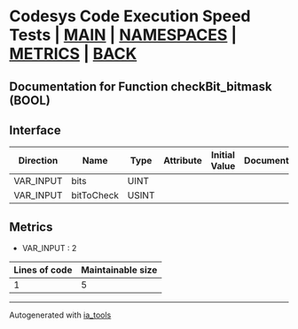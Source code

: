 # Codesys Code Execution Speed Tests | [MAIN] | [NAMESPACES] | [METRICS] | [BACK]  

## Documentation for Function checkBit_bitmask (BOOL)  

## Interface  

| Direction | Name | Type | Attribute | Initial Value | Documentation |
| --------- | ---- | ---- | --------- | ------------- | ------------- |
| VAR_INPUT | bits | UINT |  |  |  |  
| VAR_INPUT | bitToCheck | USINT |  |  |  |  


## Metrics  

- VAR_INPUT : 2

| Lines of code | Maintainable size |
| ------------- | ----------------- |
| 1 | 5 |

---
Autogenerated with [ia_tools](https://github.com/tkucic/ia_tools)  

[MAIN]: ../../../../index.md
[NAMESPACES]: ../../nsList.md
[METRICS]: ../../../metrics.md
[BACK]: ../nsMain.md
